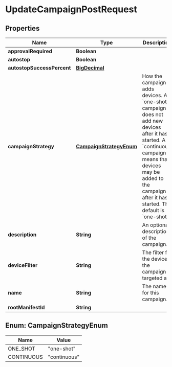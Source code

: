 
# UpdateCampaignPostRequest

## Properties
Name | Type | Description | Notes
------------ | ------------- | ------------- | -------------
**approvalRequired** | **Boolean** |  |  [optional]
**autostop** | **Boolean** |  |  [optional]
**autostopSuccessPercent** | [**BigDecimal**](BigDecimal.md) |  |  [optional]
**campaignStrategy** | [**CampaignStrategyEnum**](#CampaignStrategyEnum) | How the campaign adds devices. A &#x60;one-shot&#x60; campaign does not add new devices after it has started. A &#x60;continuous&#x60; campaign means that devices may be added to the campaign after it has started. The default is &#x60;one-shot&#x60;. |  [optional]
**description** | **String** | An optional description of the campaign. |  [optional]
**deviceFilter** | **String** | The filter for the devices the campaign is targeted at. | 
**name** | **String** | The name for this campaign. |  [optional]
**rootManifestId** | **String** |  |  [optional]


<a name="CampaignStrategyEnum"></a>
## Enum: CampaignStrategyEnum
Name | Value
---- | -----
ONE_SHOT | &quot;one-shot&quot;
CONTINUOUS | &quot;continuous&quot;



